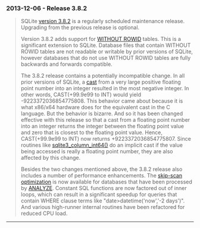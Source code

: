 ### 2013\-12\-06 \- Release 3\.8\.2


> SQLite [version 3\.8\.2](releaselog/3_8_2.html) is a regularly scheduled maintenance release.
>  Upgrading from the previous release is optional.
> 
> 
>  Version 3\.8\.2 adds support for [WITHOUT ROWID](withoutrowid.html) tables. This is a
>  significant extension to SQLite. Database files that contain WITHOUT ROWID
>  tables are not readable or writable by prior versions of SQLite, however
>  databases that do not use WITHOUT ROWID tables are fully backwards
>  and forwards compatible.
> 
> 
>  The 3\.8\.2 release contains a potentially incompatible change. In
>  all prior versions of SQLite, a [cast](lang_expr.html#castexpr) from a very large positive
>  floating point number into an integer resulted in the most negative integer.
>  In other words, CAST(\+99\.9e99 to INT) would yield \-9223372036854775808\.
>  This behavior came about because it is what x86/x64 hardware does
>  for the equivalent cast in the C language. But the behavior is
>  bizarre. And so it has been changed effective with this release so that
>  a cast from a floating point number into an integer returns the integer
>  between the floating point value and zero that is closest to the floating
>  point value. Hence, CAST(\+99\.9e99 to INT) now returns \+9223372036854775807\.
>  Since routines like [sqlite3\_column\_int64()](c3ref/column_blob.html) do an implicit cast if the
>  value being accessed is really a floating point number, they are also
>  affected by this change.
> 
> 
>  Besides the two changes mentioned above, the 3\.8\.2 release also
>  includes a number of performance enhancements. The
>  [skip\-scan optimization](optoverview.html#skipscan) is now available for databases that have been
>  processed by [ANALYZE](lang_analyze.html). Constant SQL functions are now factored out of
>  inner loops, which can result in a significant speedup for queries that
>  contain WHERE clause terms like "date\>datetime('now','\-2 days')". And
>  various high\-runner internal routines have been refactored for reduced
>  CPU load.



---

